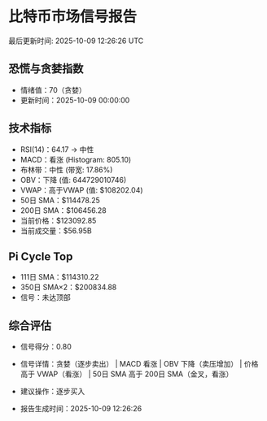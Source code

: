 # 比特币市场信号报告

最后更新时间: 2025-10-09 12:26:26 UTC

## 恐慌与贪婪指数
- 情绪值：70（贪婪）
- 更新时间：2025-10-09 00:00:00

## 技术指标
- RSI(14)：64.17 → 中性
- MACD：看涨 (Histogram: 805.10)
- 布林带：中性 (带宽: 17.86%)
- OBV：下降 (值: 644729010746)
- VWAP：高于VWAP (值: $108202.04)
- 50日 SMA：$114478.25
- 200日 SMA：$106456.28
- 当前价格：$123092.85
- 当前成交量：$56.95B

## Pi Cycle Top
- 111日 SMA：$114310.22
- 350日 SMA×2：$200834.88
- 信号：未达顶部

## 综合评估
- 信号得分：0.80
- 信号详情：贪婪（逐步卖出） | MACD 看涨 | OBV 下降（卖压增加） | 价格高于 VWAP（看涨） | 50日 SMA 高于 200日 SMA（金叉，看涨）
- 建议操作：逐步买入

- 报告生成时间：2025-10-09 12:26:26